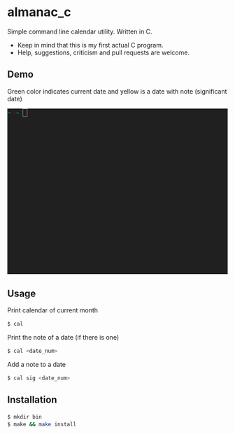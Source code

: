 # almanac_c
 Simple command line calendar utility. Written in C.
- Keep in mind that this is my first actual C program.
- Help, suggestions, criticism and pull requests are welcome.

## Demo
Green color indicates current date and yellow is a date with note (significant date)

<p align="center">
<img src="images/demo.gif">
</p>

## Usage

Print calendar of current month
```sh
$ cal
```

Print the note of a date (if there is one)
```sh
$ cal <date_num>
```

Add a note to a date
```sh
$ cal sig <date_num>
```

## Installation
```sh
$ mkdir bin
$ make && make install
```
